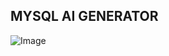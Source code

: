 ## MYSQL AI GENERATOR 
![Image](https://github.com/user-attachments/assets/bd15c001-77a7-46ec-9c06-b79f620e08e7)
